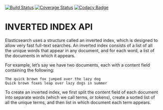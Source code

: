 [![Build Status](https://travis-ci.org/cwizard2011/inverted-index-api.svg?branch=master)](https://travis-ci.org/cwizard2011/inverted-index-api)
[![Coverage Status](https://coveralls.io/repos/github/cwizard2011/inverted-index-api/badge.svg?branch=master)](https://coveralls.io/github/cwizard2011/inverted-index-api?branch=master)
[![Codacy Badge](https://api.codacy.com/project/badge/Grade/658371738003490dbeb9913c9f726c7a)](https://www.codacy.com/p/94271?utm_source=github.com&amp;utm_medium=referral&amp;utm_content=cwizard2011/inverted-index-api&amp;utm_campaign=Badge_Grade)

# INVERTED INDEX API
Elasticsearch uses a structure called an inverted index, which is designed to allow very fast full-text searches. An inverted index consists of a list of all the unique words that appear in any document, and for each word, a list of the documents in which it appears.

For example, let’s say we have two documents, each with a content field containing the following:

    The quick brown fox jumped over the lazy dog
    Quick brown foxes leap over lazy dogs in summer 

To create an inverted index, we first split the content field of each document into separate words (which we call terms, or tokens), create a sorted list of all the unique terms, and then list in which document each term appears. 
